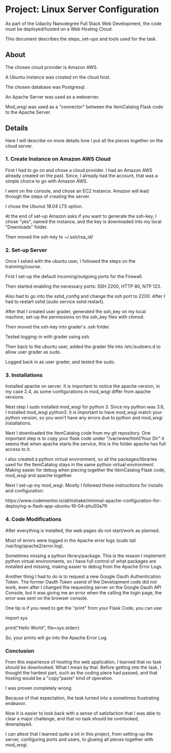 <h1>Project: Linux Server Configuration</h1>

<p>As part of the Udacity Nanodegree Full Stack Web Development, the code must be deployed/hosted on a Web Hosting Cloud.</p>
<p>This document describes the steps, set-ups and tools used for the task.</p>
<p></p>

<h2>About</h2>
<p>The chosen cloud provider is Amazon AWS.</p>
<p>A Ubuntu instance was created on the cloud host.</p>
<p>The chosen database was Postgresql.</p>
<p>An Apache Server was used as a webserver.</p>
<p>Mod_wsgi was used as a "connector" between the ItemCatalog Flask code to the Apache Server.</p>

<h2>Details</h2>
<p>Here I will describe on more details how I put all the pieces together on the cloud server.</p>

<h3>1. Create Instance on Amazon AWS Cloud</h3>
<p>First I had to go on and chose a cloud provider. I had an Amazon AWS already created on the past. Since, I already had the account, that was a simple choice to go with Amazon AWS.</p>
<p>I went on the console, and chose an EC2 Instance. Amazon will lead through the steps of creating the server.</p>
<p>I chose the Ubunut 18.04 LTS option.</p>
<p>At the end of set-up Amazon asks if you want to generate the ssh-key, I chose "yes", named the instance, and the key is downloaded into my local "Downloads" folder.</p>
<p>Then moved the ssh-key to ~/.ssh/rsa_id/</p>

<h3>2. Set-up Server</h3>
<p>Once I sshed with the ubuntu user, I followed the steps on the trainning/course.</p>
<p>First I set-up the default incoming/outgoing ports for the Firewall.</p>
<p>Then started enabling the necessary ports: SSH 2200, HTTP 80, NTP 123.</p>
<p>Also had to go into the sshd_config and change the ssh port to 2200. After I had to restart sshd (sudo service sshd restart).</p>
<p>After that I created user grader, generated the ssh_key on my local machine, set-up the permissions on the ssh_key files with chmod.</p>
<p>Then moved the ssh-key into grader's .ssh folder.</p>
<p>Tested logging-in with grader using ssh.</p>
<p>Then back to the ubuntu user, added the grader file into /etc/sudoers.d to allow user grader as sudo.</p>
<p>Logged back in as user grader, and tested the sudo.</p>

<h3>3. Installations</h3>
<p>Installed apache on server. It is important to notice the apache version, in my case 2.4, as some configurations in mod_wsgi differ from apache versions.</p>
<p>Next step I sudo installed mod_wsgi for python 3. Since my python was 3.6, I installed mod_wsgi python3. It is important to have mod_wsgi match your python version, so you won't have any errors due to python and mod_wsgi installations.</p>
<p>Next I downloaded the ItemCatalog code from my git repository. One important step is to copy your flask code under "/var/www/html/Your Dir" it seems that when apache starts the service, this is the folder apache has full access to it.</p>
<p>I also created a python virtual environment, so all the packages/libraries used for the ItemCatalog stays in the same python virtual environment. Making easier for debug when piecing together the ItemCatalog Flask code, mod_wsgi and apache together.</p>
<p>Next I set-up my mod_wsgi. Mostly I followed these instructions for installs and configuration:</p>
<p>https://www.codementor.io/abhishake/minimal-apache-configuration-for-deploying-a-flask-app-ubuntu-18-04-phu50a7ft</p>

<h3>4. Code Modifications</h3>
<p>After everything is installed, the web pages do not start/work as planned.</p>
<p>Most of errors were logged in the Apache error logs (sudo tail /var/log/apache2/error.log).</p>
<p>Sometimes missing a python library/package. This is the reason I implement python virtual environments, so I hava full control of what packages are installed and missing, making easier to debug from the Apache Error Logs.</p>
<p>Another thing I had to do is to request a new Google Oauth Authentication Token. The former Oauth Token usend of the Development code did not work, even after I changed the requesting server on the Google Oauth API Console, but it was giving me an error when the calling the login page, the error was sent on the browser console.</p>
<p>One tip is if you need to get the "print" from your Flask Code, you can use:</p>
<p>import sys</p>
<p>print("Hello World", file=sys.stderr)</p>
<p>So, your prints will go into the Apache Error Log.</p>

<h3>Conclusion</h3>
<p>From this experience of hosting the web application, I learned that no task should be downlooked. What I mean by that. Before getting into the task, I thought the hardest part, such as the coding piece had passed, and that hosting would be a "copy"paste" kind of operation.</p>
<p>I was proven completely wrong.</p>
<p>Because of that expectation, the task turned into a sometimes frustrating endeavor.</p>
<p>Now it is easier to look back with a sense of satisfaction that I was able to clear a major challenge, and that no task should be overlooked, downplayed.<p>
<p>I can attest that I learned quite a lot in this project, from setting-up the server, configuring ports and users, to glueing all pieces together with mod_wsgi.</p>
